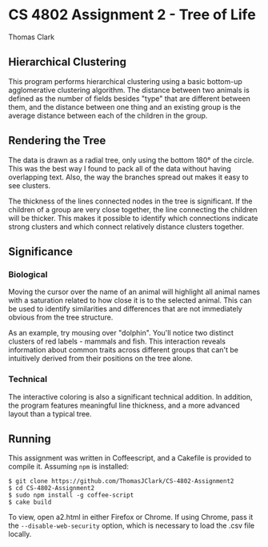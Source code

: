 # CS 4802 Assignment 2 - Tree of Life
Thomas Clark

## Hierarchical Clustering
This program performs hierarchical clustering using a basic bottom-up agglomerative clustering algorithm.  The distance between two animals is defined as the number of fields besides "type" that are different between them, and the distance between one thing and an existing group is the average distance between each of the children in the group.

## Rendering the Tree
The data is drawn as a radial tree, only using the bottom 180° of the circle.  This was the best way I found to pack all of the data without having overlapping text.  Also, the way the branches spread out makes it easy to see clusters.

The thickness of the lines connected nodes in the tree is significant.  If the children of a group are very close together, the line connecting the children will be thicker.  This makes it possible to identify which connections indicate strong clusters and which connect relatively distance clusters together.

## Significance
### Biological
Moving the cursor over the name of an animal will highlight all animal names with a saturation related to how close it is to the selected animal.  This can be used to identify similarities and differences that are not immediately obvious from the tree structure.  

As an example, try mousing over "dolphin".  You'll notice two distinct clusters of red labels - mammals and fish.  This interaction reveals information about common traits across different groups that can't be intuitively derived from their positions on the tree alone.

### Technical
The interactive coloring is also a significant technical addition. In addition, the program features meaningful line thickness, and a more advanced layout than a typical tree.

## Running
This assignment was written in Coffeescript, and a Cakefile is provided to compile it.  Assuming `npm` is installed:

    $ git clone https://github.com/ThomasJClark/CS-4802-Assignment2
    $ cd CS-4802-Assignment2
    $ sudo npm install -g coffee-script
    $ cake build

To view, open a2.html in either Firefox or Chrome.  If using Chrome, pass it the `--disable-web-security` option, which is necessary to load the .csv file locally.
